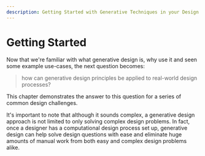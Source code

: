 ```yaml
---
description: Getting Started with Generative Techniques in your Design Process
---
```


# Getting Started

Now that we're familiar with what generative design is, why use it and seen some example use-cases, the next question becomes:

> how can generative design principles be applied to real-world design processes?

This chapter demonstrates the answer to this question for a series of common design challenges.

It's important to note that although it sounds complex, a generative design approach is not limited to only solving complex design problems. In fact, once a designer has a computational design process set up, generative design can help solve design questions with ease and eliminate huge amounts of manual work from both easy and complex design problems alike.


